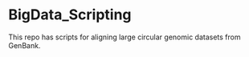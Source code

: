 BigData_Scripting
=================

This repo has scripts for aligning large circular genomic datasets from GenBank.
